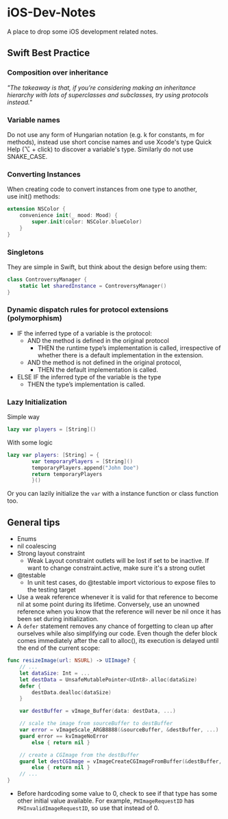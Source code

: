 # iOS-Dev-Notes
A place to drop some iOS development related notes.

## Swift Best Practice
### Composition over inheritance
*"The takeaway is that, if you’re considering making an inheritance hierarchy with lots of superclasses and subclasses, try using protocols instead."*

### Variable names
Do not use any form of Hungarian notation (e.g. k for constants, m for methods), instead use short concise names and use Xcode's type Quick Help (⌥ + click) to discover a variable's type. Similarly do not use SNAKE\_CASE.

### Converting Instances
When creating code to convert instances from one type to another, use init() methods:

```swift
extension NSColor {
	convenience init(_ mood: Mood) {
		super.init(color: NSColor.blueColor)
	}
}
```

### Singletons
They are simple in Swift, but think about the design before using them:

```swift
class ControversyManager {
	static let sharedInstance = ControversyManager()
}
```

### Dynamic dispatch rules for protocol extensions (polymorphism)
* IF the inferred type of a variable is the protocol:
	* AND the method is defined in the original protocol
		* THEN the runtime type’s implementation is called, irrespective of whether there is a default implementation in the extension.
	* AND the method is not defined in the original protocol,
		* THEN the default implementation is called.
* ELSE IF the inferred type of the variable is the type
	* THEN the type’s implementation is called.

### Lazy Initialization
Simple way

```swift
lazy var players = [String]()
```

With some logic

```swift
lazy var players: [String] = {
        var temporaryPlayers = [String]()
        temporaryPlayers.append("John Doe")
        return temporaryPlayers
        }()
```

Or you can lazily initialize the `var` with a instance function or class function too.

## General tips
* Enums
* nil coalescing
* Strong layout constraint
	* Weak Layout constraint outlets will be lost if set to be inactive. If want to change constraint.active, make sure it's a strong outlet
* @testable
	* In unit test cases, do @testable import victorious to expose files to the testing target
* Use a weak reference whenever it is valid for that reference to become nil at some point during its lifetime. Conversely, use an unowned reference when you know that the reference will never be nil once it has been set during initialization.
* A `defer` statement removes any chance of forgetting to clean up after ourselves while also simplifying our code. Even though the defer block comes immediately after the call to alloc(), its execution is delayed until the end of the current scope:

```swift
func resizeImage(url: NSURL) -> UIImage? {
    // ...
    let dataSize: Int = ...
    let destData = UnsafeMutablePointer<UInt8>.alloc(dataSize)
    defer {
        destData.dealloc(dataSize)
    }

    var destBuffer = vImage_Buffer(data: destData, ...)

    // scale the image from sourceBuffer to destBuffer
    var error = vImageScale_ARGB8888(&sourceBuffer, &destBuffer, ...)
    guard error == kvImageNoError 
        else { return nil }

    // create a CGImage from the destBuffer
    guard let destCGImage = vImageCreateCGImageFromBuffer(&destBuffer, &format, ...) 
        else { return nil }
    // ...
}
```

* Before hardcoding some value to 0, check to see if that type has some other initial value available. For example, `PHImageRequestID` has `PHInvalidImageRequestID`, so use that instead of 0.
